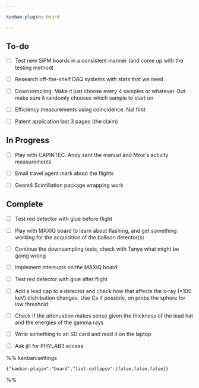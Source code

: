 ```yaml
---

kanban-plugin: board

---
```


## To-do

- [ ] Test new SiPM boards in a consistent manner (and come up with the testing method)
- [ ] Research off-the-shelf DAQ systems with stats that we need
- [ ] Downsampling: Make it just choose every 4 samples or whatever. But make sure it randomly chooses which sample to start on
- [ ] Efficiency measurements using coincidence. NaI first
- [ ] Patent application last 3 pages (the claim)


## In Progress

- [ ] Play with CAPINTEC. Andy sent the manual and Mike's activity measurements
- [ ] Email travel agent mark about the flights
- [ ] Geant4 Scintillation package wrapping work


## Complete

- [ ] Test red detector with glue before flight
- [ ] Play with MAXIQ board to learn about flashing, and get something working for the acquisition of the balloon detector(s)
- [ ] Continue the downsampling tests, check with Tanya what might be going wrong
- [ ] Implement interrupts on the MAXIQ board
- [ ] Test red detector with glue after flight
- [ ] Add a lead cap to a detector and check how that affects the x-ray (<100 keV) distribution changes. Use Cs if possible, on probs the sphere for low threshold.
- [ ] Check if the attenuation makes sense given the thickness of the lead hat and the energies of the gamma rays
- [ ] Write something to an SD card and read it on the laptop
- [ ] Ask jill for PHYLAB3 access




%% kanban:settings
```
{"kanban-plugin":"board","list-collapse":[false,false,false]}
```
%%